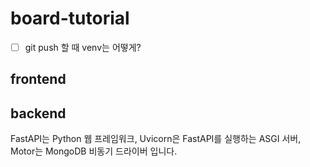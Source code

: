 # board-tutorial


- [ ] git push 할 때 venv는 어떻게?


## frontend


## backend
FastAPI는 Python 웹 프레임워크,
Uvicorn은 FastAPI를 실행하는 ASGI 서버,
Motor는 MongoDB 비동기 드라이버 입니다.
